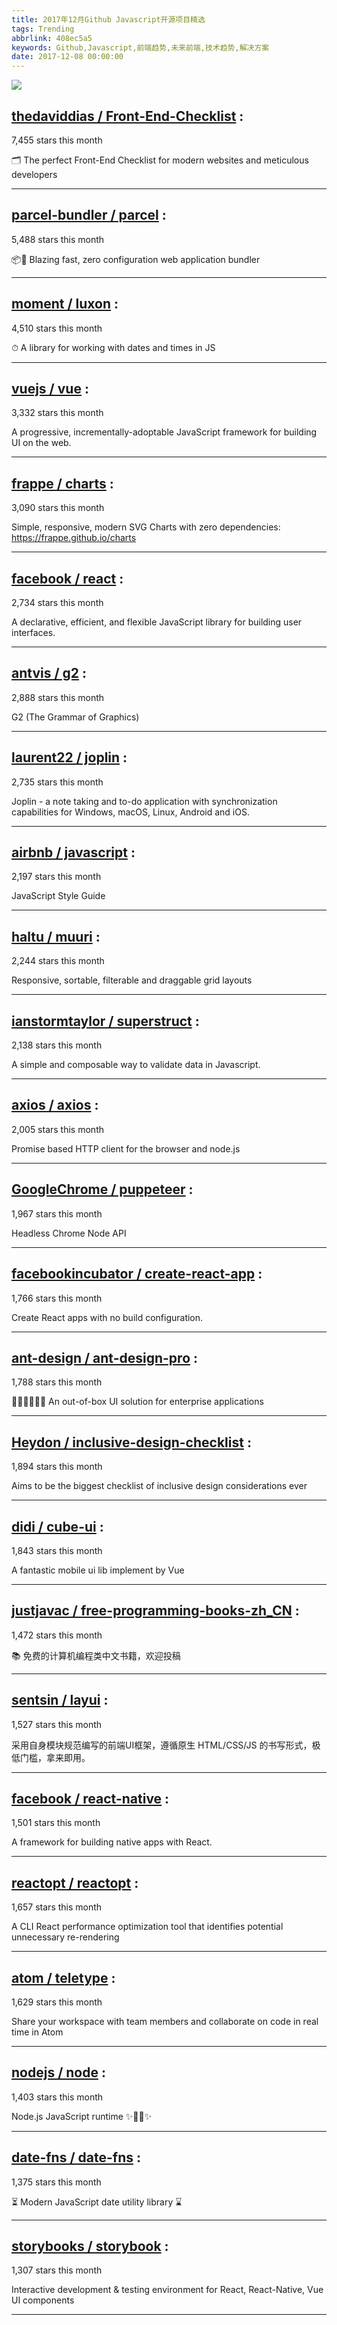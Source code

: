 ```yaml
---
title: 2017年12月Github Javascript开源项目精选
tags: Trending
abbrlink: 408ec5a5
keywords: Github,Javascript,前端趋势,未来前端,技术趋势,解决方案
date: 2017-12-08 00:00:00
---
```

![](https://static.alili.tech/images/github_37.png)
##   [thedaviddias / Front-End-Checklist](https://github.com/thedaviddias/Front-End-Checklist) : 
 
7,455 stars this month

🗂 The perfect Front-End Checklist for modern websites and meticulous developers 

---
##   [parcel-bundler / parcel](https://github.com/parcel-bundler/parcel) : 
 
5,488 stars this month

📦🚀 Blazing fast, zero configuration web application bundler 

---
##   [moment / luxon](https://github.com/moment/luxon) : 
 
4,510 stars this month

⏱ A library for working with dates and times in JS 

---
##   [vuejs / vue](https://github.com/vuejs/vue) : 
 
3,332 stars this month

A progressive, incrementally-adoptable JavaScript framework for building UI on the web. 

---
##   [frappe / charts](https://github.com/frappe/charts) : 
 
3,090 stars this month

Simple, responsive, modern SVG Charts with zero dependencies: https://frappe.github.io/charts 

---
##   [facebook / react](https://github.com/facebook/react) : 
 
2,734 stars this month

A declarative, efficient, and flexible JavaScript library for building user interfaces. 

---
##   [antvis / g2](https://github.com/antvis/g2) : 
 
2,888 stars this month

G2 (The Grammar of Graphics) 

---
##   [laurent22 / joplin](https://github.com/laurent22/joplin) : 
 
2,735 stars this month

Joplin - a note taking and to-do application with synchronization capabilities for Windows, macOS, Linux, Android and iOS. 

---
##   [airbnb / javascript](https://github.com/airbnb/javascript) : 
 
2,197 stars this month

JavaScript Style Guide 

---
##   [haltu / muuri](https://github.com/haltu/muuri) : 
 
2,244 stars this month

Responsive, sortable, filterable and draggable grid layouts 

---
##   [ianstormtaylor / superstruct](https://github.com/ianstormtaylor/superstruct) : 
 
2,138 stars this month

A simple and composable way to validate data in Javascript. 

---
##   [axios / axios](https://github.com/axios/axios) : 
 
2,005 stars this month

Promise based HTTP client for the browser and node.js 

---
##   [GoogleChrome / puppeteer](https://github.com/GoogleChrome/puppeteer) : 
 
1,967 stars this month

Headless Chrome Node API 

---
##   [facebookincubator / create-react-app](https://github.com/facebookincubator/create-react-app) : 
 
1,766 stars this month

Create React apps with no build configuration. 

---
##   [ant-design / ant-design-pro](https://github.com/ant-design/ant-design-pro) : 
 
1,788 stars this month

👨🏻‍💻👩🏻‍💻 An out-of-box UI solution for enterprise applications 

---
##   [Heydon / inclusive-design-checklist](https://github.com/Heydon/inclusive-design-checklist) : 
 
1,894 stars this month

Aims to be the biggest checklist of inclusive design considerations ever 

---
##   [didi / cube-ui](https://github.com/didi/cube-ui) : 
 
1,843 stars this month

A fantastic mobile ui lib implement by Vue 

---
##   [justjavac / free-programming-books-zh_CN](https://github.com/justjavac/free-programming-books-zh_CN) : 
 
1,472 stars this month

📚 免费的计算机编程类中文书籍，欢迎投稿 

---
##   [sentsin / layui](https://github.com/sentsin/layui) : 
 
1,527 stars this month

采用自身模块规范编写的前端UI框架，遵循原生 HTML/CSS/JS 的书写形式，极低门槛，拿来即用。 

---
##   [facebook / react-native](https://github.com/facebook/react-native) : 
 
1,501 stars this month

A framework for building native apps with React. 

---
##   [reactopt / reactopt](https://github.com/reactopt/reactopt) : 
 
1,657 stars this month

A CLI React performance optimization tool that identifies potential unnecessary re-rendering 

---
##   [atom / teletype](https://github.com/atom/teletype) : 
 
1,629 stars this month

Share your workspace with team members and collaborate on code in real time in Atom 

---
##   [nodejs / node](https://github.com/nodejs/node) : 
 
1,403 stars this month

Node.js JavaScript runtime ✨🐢🚀✨ 

---
##   [date-fns / date-fns](https://github.com/date-fns/date-fns) : 
 
1,375 stars this month

⏳ Modern JavaScript date utility library ⌛️ 

---
##   [storybooks / storybook](https://github.com/storybooks/storybook) : 
 
1,307 stars this month

Interactive development & testing environment for React, React-Native, Vue UI components 

---

